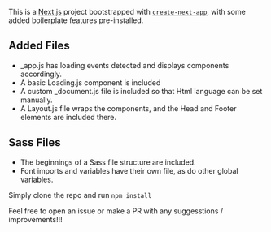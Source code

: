 This is a [Next.js](https://nextjs.org/) project bootstrapped with [`create-next-app`](https://github.com/vercel/next.js/tree/canary/packages/create-next-app), with some added boilerplate features pre-installed.

## Added Files

- _app.js has loading events detected and displays components accordingly.
- A basic Loading.js component is included
- A custom _document.js file is included so that Html language can be set manually.
- A Layout.js file wraps the components, and the Head and Footer elements are included there. 

## Sass Files

- The beginnings of a Sass file structure are included.
- Font imports and variables have their own file, as do other global variables.

Simply clone the repo and run `npm install` 

Feel free to open an issue or make a PR with any suggesstions / improvements!!!
